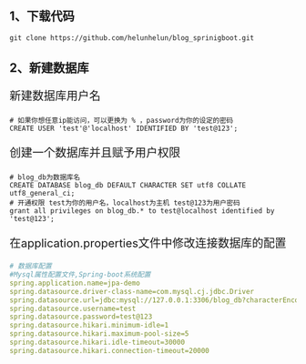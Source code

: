## 1、下载代码

```shell
git clone https://github.com/helunhelun/blog_sprinigboot.git
```

## 2、新建数据库

<p style="font-size:20px;">新建数据库用户名</p>

```shell
# 如果你想任意ip能访问，可以更换为 % ，password为你的设定的密码
CREATE USER 'test'@'localhost' IDENTIFIED BY 'test@123';
```

<p style="font-size:20px;">创建一个数据库并且赋予用户权限</p>

```shell
# blog_db为数据库名
CREATE DATABASE blog_db DEFAULT CHARACTER SET utf8 COLLATE utf8_general_ci;
# 开通权限 test为你的用户名，localhost为主机 test@123为用户密码
grant all privileges on blog_db.* to test@localhost identified by 'test@123';
```

<p style="font-size:20px;">在application.properties文件中修改连接数据库的配置</p>

```yaml
# 数据库配置
#Mysql属性配置文件,Spring-boot系统配置
spring.application.name=jpa-demo
spring.datasource.driver-class-name=com.mysql.cj.jdbc.Driver
spring.datasource.url=jdbc:mysql://127.0.0.1:3306/blog_db?characterEncoding=utf8&useSSL=false&serverTimezone=GMT%2b8
spring.datasource.username=test
spring.datasource.password=test@123
spring.datasource.hikari.minimum-idle=1
spring.datasource.hikari.maximum-pool-size=5
spring.datasource.hikari.idle-timeout=30000
spring.datasource.hikari.connection-timeout=20000

```

